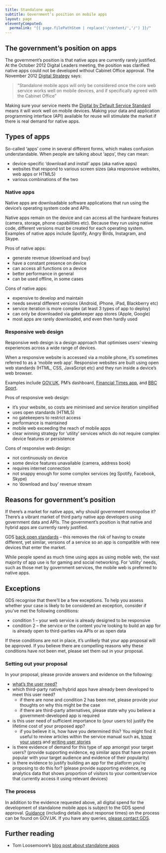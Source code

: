 ```yaml
---
title: Standalone apps
subtitle: Government’s position on mobile apps
layout: page
eleventyComputed:
  permalink: "{{ page.filePathStem | replace('/content/','/') }}/"
---
```

## The government’s position on apps

The government’s position is that native apps are currently rarely justified. At the October 2012 Digital Leaders meeting, the position was clarified: native apps could not be developed without Cabinet Office approval. The November 2012 [Digital Strategy](https://www.gov.uk/government/publications/government-digital-strategy) says:

> “Standalone mobile apps will only be considered once the core web service works well on mobile devices, and if specifically agreed with the Cabinet Office”

Making sure your service meets the [Digital by Default Service Standard](/version-1/) means it will work well on mobile devices. Making your data and application programming interface (API) available for reuse will stimulate the market if there is real demand for native apps.

## Types of apps

So-called ‘apps’ come in several different forms, which makes confusion understandable. When people are talking about ‘apps’, they can mean:

- device-specific ‘download and install’ apps (aka native apps)
- websites that respond to various screen sizes (aka responsive websites, web apps or HTML5)
- various combinations of the two

### Native apps

Native apps are downloadable software applications that run using the device’s operating system code and APIs.

Native apps remain on the device and can access all the hardware features (camera, storage, phone capabilities etc). Because they run using native code, different versions must be created for each operating system. Examples of native apps include Spotify, Angry Birds, Instagram, and Skype.

Pros of native apps:

- generate revenue (download and buy)
- have a constant presence on device
- can access all functions on a device
- better performance in general
- can be used offline, in some cases

Cons of native apps:

- expensive to develop and maintain
- needs several different versions (Android, iPhone, iPad, Blackberry etc)
- service iteration is more complex (at least 3 types of app to deploy)
- can only be downloaded via gatekeeper app stores (Apple, Google)
- most apps are rarely downloaded, and even then hardly used

### Responsive web design

Responsive web design is a design approach that optimises users’ viewing experiences across a wide range of devices.

When a responsive website is accessed via a mobile phone, it’s sometimes referred to as a ‘mobile web app’. Responsive websites are built using open web standards (HTML, CSS, JavaScript etc) and they run inside a device’s web browser.

Examples include [GOV.UK](https://www.gov.uk/), PM’s dashboard, [Financial Times app](https://app.ft.com/), and [BBC Sport](https://www.bbc.co.uk/sport/).

Pros of responsive web design:

- it’s your website, so costs are minimised and service iteration simplified
- uses open standards (HTML5)
- no gatekeepers to restrict access
- performance is maintained
- mobile web exceeding the reach of mobile apps
- clear winning strategy for ‘utility’ services which do not require complex device features or persistence

Cons of responsive web design:

- not continuously on device
- some device features unavailable (camera, address book)
- requires internet connection
- not snappy enough for some complex services (eg Spotify, Facebook, Skype)
- no ‘download and buy’ revenue stream

## Reasons for government’s position

If there’s a market for native apps, why should government monopolise it? There’s a vibrant market of third party native app developers using government data and APIs. The government’s position is that native and hybrid apps are currently rarely justified.

GDS [back open standards](/version-1/guides/open-standards-and-licensing/) – this removes the risk of having to create different, yet similar, versions of a service so an app is compatible with new devices that enter the market.

While people spend as much time using apps as using mobile web, the vast majority of app use is for gaming and social networking. For ‘utility’ needs, such as those met by government services, the mobile web is preferred to native apps.

## Exceptions

GDS recognise that there’ll be a few exceptions. To help you assess whether your case is likely to be considered an exception, consider if you’ve met the following conditions:

- condition 1 – your web service is already designed to be responsive
- condition 2 – the service or the content you’re looking to build an app for is already open to third-parties via APIs or as open data

If these conditions are not in place, it’s unlikely that your app proposal will be approved. If you believe there are compelling reasons why these conditions have not been met, please set them out in your proposal.

### Setting out your proposal

In your proposal, please provide answers and evidence on the following:

- [what’s the user need?](/version-1/guides/user-needs/)
- which third-party native/hybrid apps have already been developed to meet this user need?
    - if there are none and condition 2 has been met, please provide your thoughts on why this might be the case
    - if there are third-party alternatives, please state why you believe a government-developed app is required
- is this user need of sufficient importance to (your users to) justify the lifetime cost of your proposed app?
    - if you believe it is, how have you determined this? You might find it useful to review articles within the service manual such as, [know your users](/version-1/guides/user-centred-design/) and [writing user stories](/version-1/guides/writing-user-stories/)
- is there evidence of demand for this type of app amongst your target users? (provide supporting evidence, eg similar apps that have proven popular with your target audience and evidence of their popularity)
- is there evidence to justify building an app for the platform you’re proposing to do this for? (please provide supporting evidence, eg analytics data that shows proportion of visitors to your content/service that currently access it using relevant devices)

### The process

In addition to the evidence requested above, all digital spend for the development of standalone mobile apps is subject to the GDS spend approval. [Guidance](https://www.gov.uk/government/publications/cabinet-office-controls) (including details about response times) on the process can be found on GOV.UK. If you have any queries, [please contact GDS](mailto:pmo@digital.cabinet-office.gov.uk).

## Further reading

- Tom Loosemoore’s [blog post about standalone apps](https://gds.blog.gov.uk/2013/03/12/were-not-appy-not-appy-at-all/)
